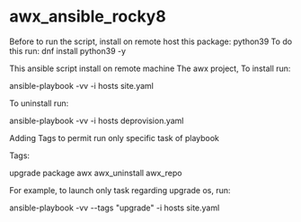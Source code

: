 # awx_ansible_rocky8

Before to run the script, install on remote host this package: python39 
To do this run: dnf install python39 -y

This ansible script install on remote machine The awx project, To install run:

ansible-playbook -vv -i hosts site.yaml

To uninstall run:

ansible-playbook -vv -i hosts deprovision.yaml

Adding Tags to permit run only specific task of playbook

Tags:

upgrade package awx awx_uninstall awx_repo

For example, to launch only task regarding upgrade os, run:

ansible-playbook -vv --tags "upgrade" -i hosts site.yaml

